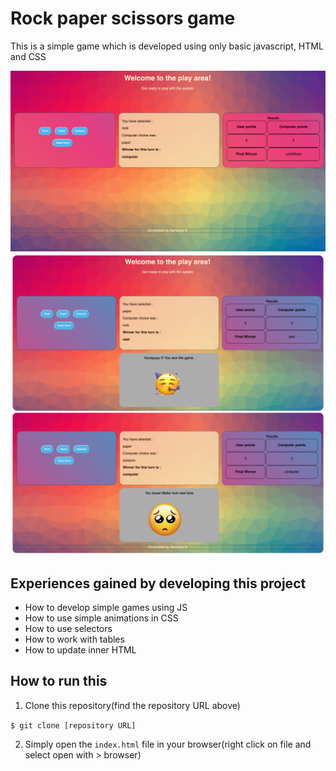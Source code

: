 # Rock paper scissors game 
This is a simple game which is developed using only basic javascript, HTML and CSS

![Alt text](./resources/images/Rock_paper_scissors_1.png?raw=true "Rock_paper_scissors_1")
![Alt text](./resources/images/Rock_paper_scissors_2.jpg?raw=true "Rock_paper_scissors_2")

## Experiences gained by developing this project 
  - How to develop simple games using JS
  - How to use simple animations in CSS
  - How to use selectors 
  - How to work with tables 
  - How to update inner HTML 

## How to run this 
1. Clone this repository(find the repository URL above)
  
  `$ git clone [repository URL]`

2. Simply open the `index.html` file in your browser(right click on file and select open with > browser)

